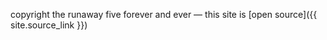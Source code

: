 copyright the runaway five forever and ever
&mdash;
this site is [open source]({{ site.source_link }})

